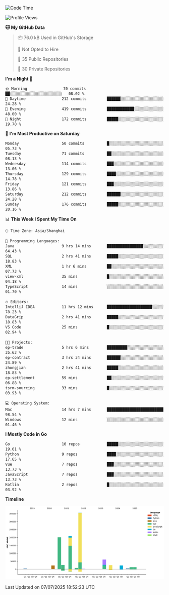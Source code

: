 <!--START_SECTION:waka-->
![Code Time](http://img.shields.io/badge/Code%20Time-4%2C261%20hrs%2056%20mins-blue)

![Profile Views](http://img.shields.io/badge/Profile%20Views-0-blue)

**🐱 My GitHub Data** 

> 📦 76.0 kB Used in GitHub's Storage 
 > 
> 🚫 Not Opted to Hire
 > 
> 📜 35 Public Repositories 
 > 
> 🔑 30 Private Repositories 
 > 
**I'm a Night 🦉** 

```text
🌞 Morning                70 commits          ██░░░░░░░░░░░░░░░░░░░░░░░   08.02 % 
🌆 Daytime                212 commits         ██████░░░░░░░░░░░░░░░░░░░   24.28 % 
🌃 Evening                419 commits         ████████████░░░░░░░░░░░░░   48.00 % 
🌙 Night                  172 commits         █████░░░░░░░░░░░░░░░░░░░░   19.70 % 
```
📅 **I'm Most Productive on Saturday** 

```text
Monday                   50 commits          █░░░░░░░░░░░░░░░░░░░░░░░░   05.73 % 
Tuesday                  71 commits          ██░░░░░░░░░░░░░░░░░░░░░░░   08.13 % 
Wednesday                114 commits         ███░░░░░░░░░░░░░░░░░░░░░░   13.06 % 
Thursday                 129 commits         ████░░░░░░░░░░░░░░░░░░░░░   14.78 % 
Friday                   121 commits         ███░░░░░░░░░░░░░░░░░░░░░░   13.86 % 
Saturday                 212 commits         ██████░░░░░░░░░░░░░░░░░░░   24.28 % 
Sunday                   176 commits         █████░░░░░░░░░░░░░░░░░░░░   20.16 % 
```


📊 **This Week I Spent My Time On** 

```text
🕑︎ Time Zone: Asia/Shanghai

💬 Programming Languages: 
Java                     9 hrs 14 mins       ████████████████░░░░░░░░░   64.43 % 
SQL                      2 hrs 41 mins       █████░░░░░░░░░░░░░░░░░░░░   18.83 % 
XML                      1 hr 6 mins         ██░░░░░░░░░░░░░░░░░░░░░░░   07.73 % 
view-xml                 35 mins             █░░░░░░░░░░░░░░░░░░░░░░░░   04.18 % 
TypeScript               14 mins             ░░░░░░░░░░░░░░░░░░░░░░░░░   01.70 % 

🔥 Editors: 
IntelliJ IDEA            11 hrs 12 mins      ████████████████████░░░░░   78.23 % 
DataGrip                 2 hrs 41 mins       █████░░░░░░░░░░░░░░░░░░░░   18.83 % 
VS Code                  25 mins             █░░░░░░░░░░░░░░░░░░░░░░░░   02.94 % 

🐱‍💻 Projects: 
ep-trade                 5 hrs 6 mins        █████████░░░░░░░░░░░░░░░░   35.63 % 
ep-contract              3 hrs 34 mins       ██████░░░░░░░░░░░░░░░░░░░   24.89 % 
zhongjian                2 hrs 41 mins       █████░░░░░░░░░░░░░░░░░░░░   18.83 % 
ep-settlement            59 mins             ██░░░░░░░░░░░░░░░░░░░░░░░   06.88 % 
tsrm-sourcing            33 mins             █░░░░░░░░░░░░░░░░░░░░░░░░   03.93 % 

💻 Operating System: 
Mac                      14 hrs 7 mins       █████████████████████████   98.54 % 
Windows                  12 mins             ░░░░░░░░░░░░░░░░░░░░░░░░░   01.46 % 
```

**I Mostly Code in Go** 

```text
Go                       10 repos            █████░░░░░░░░░░░░░░░░░░░░   19.61 % 
Python                   9 repos             ████░░░░░░░░░░░░░░░░░░░░░   17.65 % 
Vue                      7 repos             ███░░░░░░░░░░░░░░░░░░░░░░   13.73 % 
JavaScript               7 repos             ███░░░░░░░░░░░░░░░░░░░░░░   13.73 % 
Kotlin                   2 repos             █░░░░░░░░░░░░░░░░░░░░░░░░   03.92 % 
```



**Timeline**

![Lines of Code chart](https://raw.githubusercontent.com/youtiaoguagua/youtiaoguagua/master/assets/bar_graph.png)


 Last Updated on 07/07/2025 18:52:23 UTC
<!--END_SECTION:waka-->